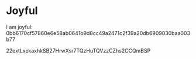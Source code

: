 # Joyful

I am joyful: 0bb6170cf57860e6e58ab0641b9d8cc49a2471c2f39a20db6909030baa003b77


22extLxekaxhkSB27HrwXsr7TQzHuTQVzzCZhs2CCQmBSP